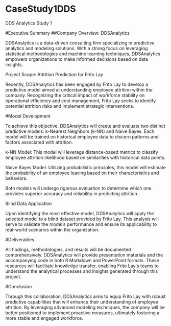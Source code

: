 # CaseStudy1DDS
DDS Analytics Study 1


#Executive Summary
##Company Overview: DDSAnalytics

DDSAnalytics is a data-driven consulting firm specializing in predictive analytics and modeling solutions. With a strong focus on leveraging statistical methodologies and machine learning techniques, DDSAnalytics empowers organizations to make informed decisions based on data insights.

Project Scope: Attrition Prediction for Frito Lay

Recently, DDSAnalytics has been engaged by Frito Lay to develop a predictive model aimed at understanding employee attrition within the company. Recognizing the critical impact of workforce stability on operational efficiency and cost management, Frito Lay seeks to identify potential attrition risks and implement strategic interventions.

#Model Development

To achieve this objective, DDSAnalytics will create and evaluate two distinct predictive models: k-Nearest Neighbors (k-NN) and Naive Bayes. Each model will be trained on historical employee data to discern patterns and factors associated with attrition.

k-NN Model: This model will leverage distance-based metrics to classify employee attrition likelihood based on similarities with historical data points.

Naive Bayes Model: Utilizing probabilistic principles, this model will estimate the probability of an employee leaving based on their characteristics and behaviors.

Both models will undergo rigorous evaluation to determine which one provides superior accuracy and reliability in predicting attrition.

Blind Data Application

Upon identifying the most effective model, DDSAnalytics will apply the selected model to a blind dataset provided by Frito Lay. This analysis will serve to validate the model’s performance and ensure its applicability to real-world scenarios within the organization.

#Deliverables

All findings, methodologies, and results will be documented comprehensively. DDSAnalytics will provide presentation materials and the accompanying code in both R Markdown and PowerPoint formats. These resources will facilitate knowledge transfer, enabling Frito Lay's teams to understand the analytical processes and insights generated through this project.

#Conclusion

Through this collaboration, DDSAnalytics aims to equip Frito Lay with robust predictive capabilities that will enhance their understanding of employee attrition. By leveraging advanced modeling techniques, the company will be better positioned to implement proactive measures, ultimately fostering a more stable and engaged workforce.
